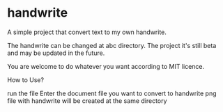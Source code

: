 # handwrite
A simple project that convert text to my own handwrite.

The handwrite can be changed at abc directory.
The project it's still beta and may be updated in the future.

You are welcome to do whatever you want according to MIT licence.

How to Use?

run the file
Enter the document file you want to convert to handwrite
png file with handwrite will be created at the same directory

